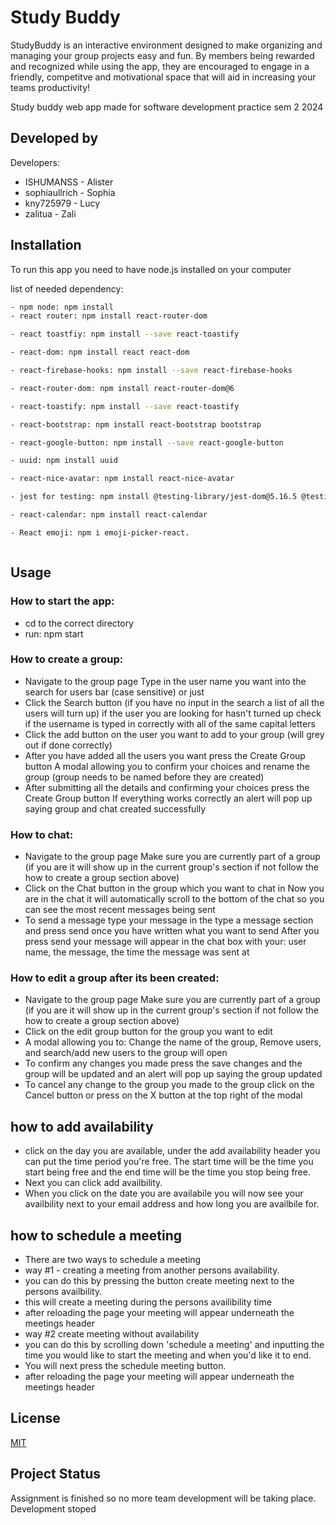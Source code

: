 # Study Buddy

StudyBuddy is an interactive environment designed to make organizing and managing your group projects easy and fun. By members being rewarded and recognized while using the app, they are encouraged to engage in a friendly, competitve and motivational space that will aid in increasing your teams productivity!

Study buddy web app made for software development practice sem 2 2024


## Developed by
Developers: 
- ISHUMANSS - Alister
- sophiaullrich - Sophia
- kny725979 - Lucy
- zalitua - Zali

## Installation
To run this app you need to have node.js installed on your computer

list of needed dependency:
```bash
- npm node: npm install
- react router: npm install react-router-dom

- react toastfiy: npm install --save react-toastify

- react-dom: npm install react react-dom

- react-firebase-hooks: npm install --save react-firebase-hooks

- react-router-dom: npm install react-router-dom@6

- react-toastify: npm install --save react-toastify 

- react-bootstrap: npm install react-bootstrap bootstrap

- react-google-button: npm install --save react-google-button

- uuid: npm install uuid

- react-nice-avatar: npm install react-nice-avatar

- jest for testing: npm install @testing-library/jest-dom@5.16.5 @testing-library/react@13.4.0 @testing-library/user-event@14.4.3 jest@29.3.1 jest-environment-jsdom@29.3.1 vitest@0.25.3 --save-dev

- react-calendar: npm install react-calendar

- React emoji: npm i emoji-picker-react.



```

## Usage
### How to start the app: 
- cd to the correct directory 
- run: npm start

### How to create a group:

- Navigate to the group page
Type in the user name you want into the search for users bar (case sensitive) or just
- Click the Search button (if you have no input in the search a list of all the users will turn up)
if the user you are looking for hasn't turned up check if the username is typed in correctly with all of the same capital letters
- Click the add button on the user you want to add to your group (will grey out if done correctly)
- After you have added all the users you want press the Create Group button
A modal allowing you to confirm your choices and rename the group (group needs to be named before they are created)
- After submitting all the details and confirming your choices press the Create Group button
If everything works correctly an alert will pop up saying group and chat created successfully

### How to chat:

- Navigate to the group page
Make sure you are currently part of a group (if you are it will show up in the current group's section if not follow the how to create a group section above)
- Click on the Chat button in the group which you want to chat in
Now you are in the chat it will automatically scroll to the bottom of the chat so you can see the most recent messages being sent
- To send a message type your message in the type a message section and press send once you have written what you want to send
After you press send your message will appear in the chat box with your: user name, the message, the time the message was sent at

### How to edit a group after its been created:

- Navigate to the group page
Make sure you are currently part of a group (if you are it will show up in the current group's section if not follow the how to create a group section above)
- Click on the edit group button for the group you want to edit
- A modal allowing you to: Change the name of the group, Remove users, and search/add new users to the group will open
- To confirm any changes you made press the save changes and the group will be updated and an alert will pop up saying the group updated
- To cancel any change to the group you made to the group click on the Cancel button or press on the X button at the top right of the modal

## how to add availability 
- click on the day you are available, under the add availability header you can put the time period you're free. The start time will be the time you start being free and the end time will be the time you stop being free.
- Next you can click add availbility.
- When you click on the date you are availabile you will now see your availbility next to your email address and how long you are availbile for.

## how to schedule a meeting
- There are two ways to schedule a meeting
- way #1 - creating a meeting from another persons availability.
- you can do this by pressing the button create meeting next to the persons availbility.
- this will create a meeting during the persons availibility time
- after reloading the page your meeting will appear underneath the meetings header
- way #2 create meeting without availability
- you can do this by scrolling down 'schedule a meeting' and inputting the time you would like to start the meeting and when you'd like it to end.
- You will next press the schedule meeting button.
- after reloading the page your meeting will appear underneath the meetings header

## License

[MIT](https://choosealicense.com/licenses/mit/)

## Project Status
Assignment is finished so no more team development will be taking place. Development stoped
